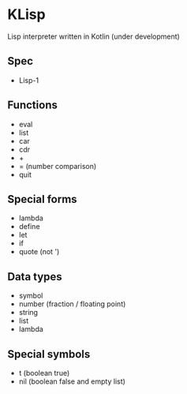 # KLisp
Lisp interpreter written in Kotlin (under development)

## Spec

- Lisp-1

## Functions

- eval
- list
- car
- cdr
- \+
- = (number comparison)
- quit

## Special forms

- lambda
- define
- let
- if
- quote (not ')

## Data types

- symbol
- number (fraction / floating point)
- string
- list
- lambda

## Special symbols

- t (boolean true)
- nil (boolean false and empty list)